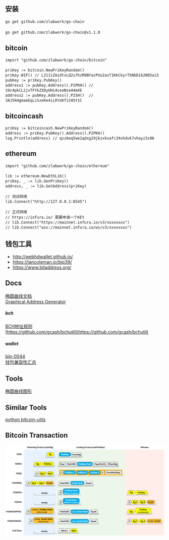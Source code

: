 ## 安装
```bash
go get github.com/zlabwork/go-chain

go get github.com/zlabwork/go-chain@v1.1.0
```
## bitcoin
```golang
import "github.com/zlabwork/go-chain/bitcoin"

priKey := bitcoin.NewPriKeyRandom()
priKey.WIF() // L211iZmidtxLQ2s7hzM9BYacPUu2asT1KkCkyrTbNbDib2N85ai5
pubKey := priKey.PubKey()
address1 := pubKey.Address().P2PKH() // 19c4pkCL2jvTFYkZXDyUHi4ceoNze44mXE
address2 := pubKey.Address().P2SH()  // 3AJ5kHgmaeEqLiSzeKe4iLRYoKfiCH5Y1C
```


## bitcoincash
```golang
priKey := bitcoincash.NewPriKeyRandom()
address := priKey.PubKey().Address().P2PKH()
log.Println(address) // qzz6eq5we2qdxg29jkzxkxafc34xhduk7vhayz3z06
```


## ethereum
```golang
import "github.com/zlabwork/go-chain/ethereum"

lib := ethereum.NewEthLib()
priKey, _ := lib.GenPriKey()
address, _ := lib.GetAddress(priKey)

// 测试网络
lib.Connect("http://127.0.0.1:8545")

// 正式网络 
// https://infura.io/ 需要申请一个KEY
// lib.Connect("https://mainnet.infura.io/v3/xxxxxxxx")
// lib.Connect("wss://mainnet.infura.io/ws/v3/xxxxxxxx")
```

## 钱包工具
* http://webhdwallet.github.io/  
* https://iancoleman.io/bip39/  
* https://www.bitaddress.org/  


## Docs
[椭圆曲线文档](http://www.secg.org/sec2-v2.pdf)  
[Graphical Address Generator](https://www.royalfork.org/2014/08/11/graphical-address-generator)  

##### bch
[BCH地址规则](https://github.com/bitcoincashorg/bitcoincash.org/blob/master/spec/cashaddr.md)  
[https://github.com/gcash/bchutil](https://github.com/gcash/bchutil)


##### wallet
[bip-0044](https://github.com/bitcoin/bips/blob/master/bip-0044.mediawiki)  
[钱包兼容性汇总](https://bitcoinops.org/en/compatibility/)  


## Tools
[椭圆曲线图形](https://www.desmos.com/calculator/ialhd71we3?lang=zh-CN)  


## Similar Tools 
[python bitcoin-utils](https://pypi.org/project/bitcoin-utils/)  


## Bitcoin Transaction
![bitcoin-tx](docs/assets/bitcoin-tx.png)
